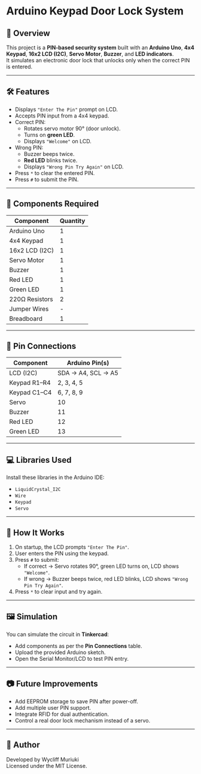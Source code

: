 # Arduino Keypad Door Lock System

## 📌 Overview
This project is a **PIN-based security system** built with an **Arduino Uno**, **4x4 Keypad**, **16x2 LCD (I2C)**, **Servo Motor**, **Buzzer**, and **LED indicators**.  
It simulates an electronic door lock that unlocks only when the correct PIN is entered.

---

## 🛠 Features
- Displays `"Enter The Pin"` prompt on LCD.
- Accepts PIN input from a 4x4 keypad.
- Correct PIN:
  - Rotates servo motor 90° (door unlock).
  - Turns on **green LED**.
  - Displays `"Welcome"` on LCD.
- Wrong PIN:
  - Buzzer beeps twice.
  - **Red LED** blinks twice.
  - Displays `"Wrong Pin Try Again"` on LCD.
- Press `*` to clear the entered PIN.
- Press `#` to submit the PIN.

---

## 📂 Components Required
| Component        | Quantity |
|------------------|----------|
| Arduino Uno      | 1        |
| 4x4 Keypad       | 1        |
| 16x2 LCD (I2C)   | 1        |
| Servo Motor      | 1        |
| Buzzer           | 1        |
| Red LED          | 1        |
| Green LED        | 1        |
| 220Ω Resistors   | 2        |
| Jumper Wires     | -        |
| Breadboard       | 1        |

---

## 🔌 Pin Connections
| Component  | Arduino Pin(s) |
|------------|----------------|
| LCD (I2C)  | SDA → A4, SCL → A5 |
| Keypad R1–R4 | 2, 3, 4, 5 |
| Keypad C1–C4 | 6, 7, 8, 9 |
| Servo      | 10 |
| Buzzer     | 11 |
| Red LED    | 12 |
| Green LED  | 13 |

---

## 💻 Libraries Used
Install these libraries in the Arduino IDE:
- `LiquidCrystal_I2C`
- `Wire`
- `Keypad`
- `Servo`

---

## 🚀 How It Works
1. On startup, the LCD prompts `"Enter The Pin"`.
2. User enters the PIN using the keypad.
3. Press `#` to submit:
   - If correct → Servo rotates 90°, green LED turns on, LCD shows `"Welcome"`.
   - If wrong → Buzzer beeps twice, red LED blinks, LCD shows `"Wrong Pin Try Again"`.
4. Press `*` to clear input and try again.

---

## 🖼 Simulation
You can simulate the circuit in **Tinkercad**:
- Add components as per the **Pin Connections** table.
- Upload the provided Arduino sketch.
- Open the Serial Monitor/LCD to test PIN entry.

---

## 📷 Future Improvements
- Add EEPROM storage to save PIN after power-off.
- Add multiple user PIN support.
- Integrate RFID for dual authentication.
- Control a real door lock mechanism instead of a servo.

---

## 📝 Author
Developed by Wycliff Muriuki  
Licensed under the MIT License.
